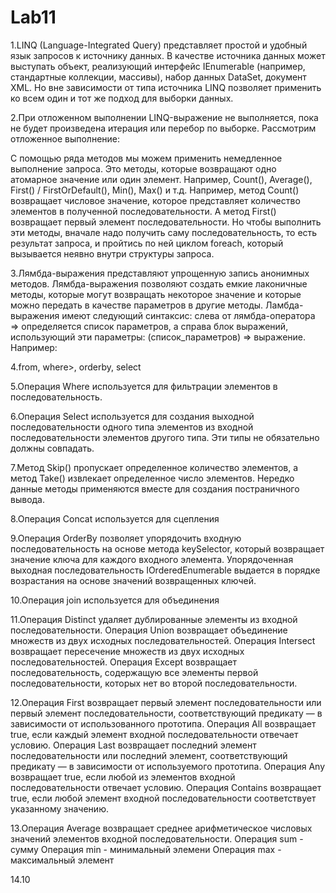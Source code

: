 # Lab11
1.LINQ (Language-Integrated Query) представляет простой и удобный язык запросов к источнику данных. В качестве источника данных может выступать объект, реализующий интерфейс IEnumerable (например, стандартные коллекции, массивы), набор данных DataSet, документ XML. Но вне зависимости от типа источника LINQ позволяет применить ко всем один и тот же подход для выборки данных.

2.При отложенном выполнении LINQ-выражение не выполняется, пока не будет произведена итерация или перебор по выборке. Рассмотрим отложенное выполнение:

С помощью ряда методов мы можем применить немедленное выполнение запроса. Это методы, которые возвращают одно атомарное значение или один элемент. Например, Count(), Average(), First() / FirstOrDefault(), Min(), Max() и т.д. Например, метод Count() возвращает числовое значение, которое представляет количество элементов в полученной последовательности. А метод First() возвращает первый элемент последовательности. Но чтобы выполнить эти методы, вначале надо получить саму последовательность, то есть результат запроса, и пройтись по ней циклом foreach, который вызывается неявно внутри структуры запроса.

3.Лямбда-выражения представляют упрощенную запись анонимных методов. Лямбда-выражения позволяют создать емкие лаконичные методы, которые могут возвращать некоторое значение и которые можно передать в качестве параметров в другие методы.
Ламбда-выражения имеют следующий синтаксис: слева от лямбда-оператора => определяется список параметров, а справа блок выражений, использующий эти параметры: (список_параметров) => выражение. Например:

4.from, where>, orderby, select

5.Операция Where используется для фильтрации элементов в последовательность.

6.Операция Select используется для создания выходной последовательности одного типа элементов из входной последовательности элементов другого типа. Эти типы не обязательно должны совпадать.

7.Метод Skip() пропускает определенное количество элементов, а метод Take() извлекает определенное число элементов. Нередко данные методы применяются вместе для создания постраничного вывода.

8.Операция Concat используется для сцепления

9.Операция OrderBy позволяет упорядочить входную последовательность на основе метода keySelector, который возвращает значение ключа для каждого входного элемента. Упорядоченная выходная последовательность IOrderedEnumerable выдается в порядке возрастания на основе значений возвращенных ключей.

10.Операция join используется для объединения

11.Операция Distinct удаляет дублированные элементы из входной последовательности. Операция Union возвращает объединение множеств из двух исходных последовательностей. Операция Intersect возвращает пересечение множеств из двух исходных последовательностей. Операция Except возвращает последовательность, содержащую все элементы первой последовательности, которых нет во второй последовательности.

12.Операция First возвращает первый элемент последовательности или первый элемент последовательности, соответствующий предикату — в зависимости от использованного прототипа. Операция All возвращает true, если каждый элемент входной последовательности отвечает условию. Операция Last возвращает последний элемент последовательности или последний элемент, соответствующий предикату — в зависимости от используемого прототипа. Операция Any возвращает true, если любой из элементов входной последовательности отвечает условию. Операция Contains возвращает true, если любой элемент входной последовательности соответствует указанному значению.

13.Операция Average возвращает среднее арифметическое числовых значений элементов входной последовательности. Операция sum - сумму Операция min - минимальный элемени Операция max - максимальный элемент

14.10
